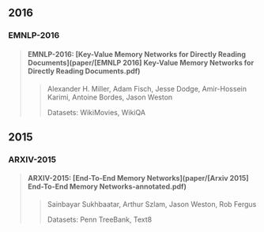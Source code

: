 
## 2016
### EMNLP-2016

> #### EMNLP-2016: [Key-Value Memory Networks for Directly Reading Documents](paper/[EMNLP 2016] Key-Value Memory Networks for Directly Reading Documents.pdf)
>> Alexander H. Miller, Adam Fisch, Jesse Dodge, Amir-Hossein Karimi, Antoine Bordes, Jason Weston
>>
>> Datasets: WikiMovies, WikiQA


## 2015
### ARXIV-2015

> #### ARXIV-2015: [End-To-End Memory Networks](paper/[Arxiv 2015] End-To-End Memory Networks-annotated.pdf)
>> Sainbayar Sukhbaatar, Arthur Szlam, Jason Weston, Rob Fergus
>>
>> Datasets: Penn TreeBank, Text8